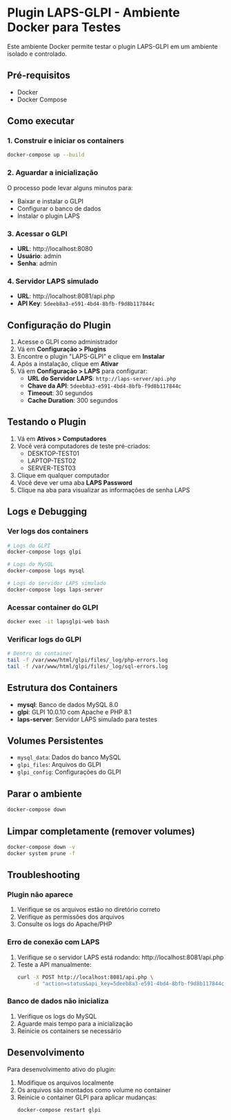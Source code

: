 # Plugin LAPS-GLPI - Ambiente Docker para Testes

Este ambiente Docker permite testar o plugin LAPS-GLPI em um ambiente isolado e controlado.

## Pré-requisitos

- Docker
- Docker Compose

## Como executar

### 1. Construir e iniciar os containers

```bash
docker-compose up --build
```

### 2. Aguardar a inicialização

O processo pode levar alguns minutos para:
- Baixar e instalar o GLPI
- Configurar o banco de dados
- Instalar o plugin LAPS

### 3. Acessar o GLPI

- **URL**: http://localhost:8080
- **Usuário**: admin
- **Senha**: admin

### 4. Servidor LAPS simulado

- **URL**: http://localhost:8081/api.php
- **API Key**: `5deeb8a3-e591-4bd4-8bfb-f9d8b117844c`

## Configuração do Plugin

1. Acesse o GLPI como administrador
2. Vá em **Configuração > Plugins**
3. Encontre o plugin "LAPS-GLPI" e clique em **Instalar**
4. Após a instalação, clique em **Ativar**
5. Vá em **Configuração > LAPS** para configurar:
   - **URL do Servidor LAPS**: `http://laps-server/api.php`
   - **Chave da API**: `5deeb8a3-e591-4bd4-8bfb-f9d8b117844c`
   - **Timeout**: 30 segundos
   - **Cache Duration**: 300 segundos

## Testando o Plugin

1. Vá em **Ativos > Computadores**
2. Você verá computadores de teste pré-criados:
   - DESKTOP-TEST01
   - LAPTOP-TEST02
   - SERVER-TEST03
3. Clique em qualquer computador
4. Você deve ver uma aba **LAPS Password**
5. Clique na aba para visualizar as informações de senha LAPS

## Logs e Debugging

### Ver logs dos containers
```bash
# Logs do GLPI
docker-compose logs glpi

# Logs do MySQL
docker-compose logs mysql

# Logs do servidor LAPS simulado
docker-compose logs laps-server
```

### Acessar container do GLPI
```bash
docker exec -it lapsglpi-web bash
```

### Verificar logs do GLPI
```bash
# Dentro do container
tail -f /var/www/html/glpi/files/_log/php-errors.log
tail -f /var/www/html/glpi/files/_log/sql-errors.log
```

## Estrutura dos Containers

- **mysql**: Banco de dados MySQL 8.0
- **glpi**: GLPI 10.0.10 com Apache e PHP 8.1
- **laps-server**: Servidor LAPS simulado para testes

## Volumes Persistentes

- `mysql_data`: Dados do banco MySQL
- `glpi_files`: Arquivos do GLPI
- `glpi_config`: Configurações do GLPI

## Parar o ambiente

```bash
docker-compose down
```

## Limpar completamente (remover volumes)

```bash
docker-compose down -v
docker system prune -f
```

## Troubleshooting

### Plugin não aparece
1. Verifique se os arquivos estão no diretório correto
2. Verifique as permissões dos arquivos
3. Consulte os logs do Apache/PHP

### Erro de conexão com LAPS
1. Verifique se o servidor LAPS está rodando: http://localhost:8081/api.php
2. Teste a API manualmente:
   ```bash
   curl -X POST http://localhost:8081/api.php \
        -d "action=status&api_key=5deeb8a3-e591-4bd4-8bfb-f9d8b117844c"
   ```

### Banco de dados não inicializa
1. Verifique os logs do MySQL
2. Aguarde mais tempo para a inicialização
3. Reinicie os containers se necessário

## Desenvolvimento

Para desenvolvimento ativo do plugin:

1. Modifique os arquivos localmente
2. Os arquivos são montados como volume no container
3. Reinicie o container GLPI para aplicar mudanças:
   ```bash
   docker-compose restart glpi
   ```